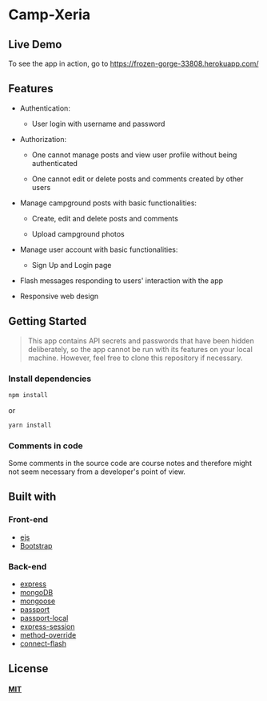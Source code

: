 # Camp-Xeria

## Live Demo

To see the app in action, go to https://frozen-gorge-33808.herokuapp.com/

## Features

* Authentication:
  
  * User login with username and password


* Authorization:

  * One cannot manage posts and view user profile without being authenticated

  * One cannot edit or delete posts and comments created by other users
  

* Manage campground posts with basic functionalities:

  * Create, edit and delete posts and comments

  * Upload campground photos


* Manage user account with basic functionalities:

  * Sign Up and Login page

* Flash messages responding to users' interaction with the app

* Responsive web design

 
## Getting Started

> This app contains API secrets and passwords that have been hidden deliberately, so the app cannot be run with its features on your local machine. However, feel free to clone this repository if necessary.



### Install dependencies

```sh
npm install
```

or

```sh
yarn install
```

### Comments in code

Some comments in the source code are course notes and therefore might not seem necessary from a developer's point of view.

## Built with

### Front-end

* [ejs](http://ejs.co/)
* [Bootstrap](https://getbootstrap.com/docs/3.3/)

### Back-end

* [express](https://expressjs.com/)
* [mongoDB](https://www.mongodb.com/)
* [mongoose](http://mongoosejs.com/)
* [passport](http://www.passportjs.org/)
* [passport-local](https://github.com/jaredhanson/passport-local#passport-local)
* [express-session](https://github.com/expressjs/session#express-session)
* [method-override](https://github.com/expressjs/method-override#method-override)
* [connect-flash](https://github.com/jaredhanson/connect-flash#connect-flash)


## License

#### [MIT](./LICENSE)
